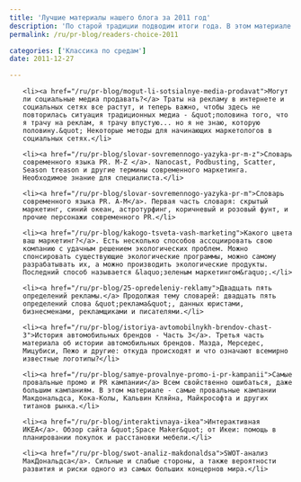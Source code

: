 ```yaml
---
title: 'Лучшие материалы нашего блога за 2011 год'
description: 'По старой традиции подводим итоги года. В этом материале - хит-парад самых читаемых записей, от 10 места до первого. Это то, что выбрали наши читатели.'
permalink: /ru/pr-blog/readers-choice-2011

categories: ['Классика по средам']
date: 2011-12-27

---
```


<ul>

	<li><a href="/ru/pr-blog/mogut-li-sotsialnye-media-prodavat">Могут ли социальные медиа продавать?</a> Траты на рекламу в интернете и социальных сетях все растут, и теперь важно, чтобы здесь не повторилась ситуация традиционных медиа - &quot;половина того, что я трачу на реклам, я трачу впустую... но я не знаю, которую половину.&quot; Некоторые методы для начинающих маркетологов в социальных сетях.</li>

	<li><a href="/ru/pr-blog/slovar-sovremennogo-yazyka-pr-m-z">Словарь современного языка PR. M-Z </a>. Nanocast, Podbusting, Scatter, Season treason и другие термины современного маркетинга. Необходимое знание для специалиста.</li>

	<li><a href="/ru/pr-blog/slovar-sovremennogo-yazyka-pr-m">Словарь современного языка PR. A-M</a>. Первая часть словаря: скрытый маркетинг, синий океан, астротурфинг, коричневый и розовый фунт, и прочие персонажи современного PR.</li>

	<li><a href="/ru/pr-blog/kakogo-tsveta-vash-marketing">Какого цвета ваш маркетинг?</a>. Есть несколько способов ассоциировать свою компанию с удачным решением экологических проблем. Можно спонсировать существующие экологические программы, можно самому разрабатывать их, а можно производить экологические продукты. Последний способ называется &laquo;зеленым маркетингом&raquo;.</li>

	<li><a href="/ru/pr-blog/25-opredeleniy-reklamy">Двадцать пять определений рекламы.</a> Продолжая тему словарей: двадцать пять определений слова &quot;реклама&quot;, данных юристами, бизнесменами, рекламщиками и писателями.</li>

	<li><a href="/ru/pr-blog/istoriya-avtomobilnykh-brendov-chast-3">История автомобильных брендов - Часть 3</a>. Третья часть материала об истории автомобильных брендов. Мазда, Мерседес, Мицубиси, Пежо и другие: откуда происходят и что означают всемирно известные логотипы?</li>

	<li><a href="/ru/pr-blog/samye-provalnye-promo-i-pr-kampanii">Самые провальные промо и PR кампании</a> Всем свойственно ошибаться, даже большим кампаниям. В этом материале - самые провальные кампании Макдональдса, Кока-Колы, Кальвин Кляйна, Майкрософта и других титанов рынка.</li>

	<li><a href="/ru/pr-blog/interaktivnaya-ikea">Интерактивная ИКЕА</a>. Обзор сайта &quot;Space Maker&quot; от Икеи: помощь в планировании покупок и расстановки мебели.</li>

	<li><a href="/ru/pr-blog/swot-analiz-makdonaldsa">SWOT-анализ МакДональдса</a>. Сильные и слабые стороны, а также вероятности развития и риски одного из самых больших концернов мира.</li>
</ul>

